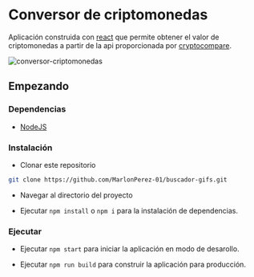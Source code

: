 # Conversor de criptomonedas

Aplicación construida con [react](https://es.reactjs.org/) que permite obtener el valor de criptomonedas a partir de la api proporcionada por [cryptocompare](https://min-api.cryptocompare.com/).

![conversor-criptomonedas](https://res.cloudinary.com/dcekawcxi/image/upload/v1640633684/github/Conversor_de_criptomonedas_dacxmj.png)

## Empezando

### Dependencias

- [NodeJS](https://nodejs.org/en/)

### Instalación

- Clonar este repositorio

```sh
git clone https://github.com/MarlonPerez-01/buscador-gifs.git
```

- Navegar al directorio del proyecto

- Ejecutar `npm install` o `npm i` para la instalación de dependencias.

### Ejecutar

- Ejecutar `npm start` para iniciar la aplicación en modo de desarollo.

- Ejecutar `npm run build` para construir la aplicación para producción.
